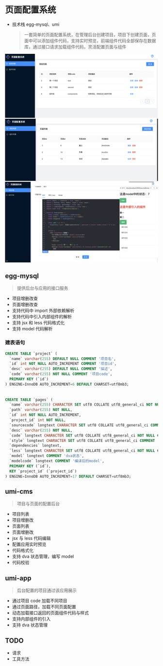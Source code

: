 # 页面配置系统

- 技术栈 egg-mysql、umi
  > 一套简单的页面配置系统，在管理后台创建项目，项目下创建页面，页面中可以添加组件代码，支持实时预览，前端组件代码全部保存在数据库，通过接口请求加载组件代码，灵活配置页面与组件

![项目列表](./images/projects.png)
![页面列表](./images/pages.png)
![编辑页面](./images/editor.png)

## egg-mysql

> 提供后台与应用的接口服务

- 项目增删改查
- 页面增删改查
- 支持代码中 import 外部依赖解析
- 支持代码中引入内部组件的解析
- 支持 jsx 和 less 代码格式化
- 支持 model 代码解析

### 建表语句

```sql
CREATE TABLE `project` (
  `name` varchar(255) DEFAULT NULL COMMENT '项目名',
  `id` int NOT NULL AUTO_INCREMENT COMMENT '项目id',
  `desc` varchar(255) DEFAULT NULL COMMENT '描述',
  `code` varchar(255) NOT NULL COMMENT '项目code',
  PRIMARY KEY (`id`)
) ENGINE=InnoDB AUTO_INCREMENT=6 DEFAULT CHARSET=utf8mb3;


CREATE TABLE `pages` (
  `name` varchar(255) CHARACTER SET utf8 COLLATE utf8_general_ci NOT NULL,
  `path` varchar(255) NOT NULL,
  `id` int NOT NULL AUTO_INCREMENT,
  `project_id` int NOT NULL,
  `sourcecode` longtext CHARACTER SET utf8 COLLATE utf8_general_ci COMMENT '源代码',
  `desc` varchar(255) NOT NULL,
  `code` longtext CHARACTER SET utf8 COLLATE utf8_general_ci NOT NULL COMMENT '编译后代码',
  `style` longtext CHARACTER SET utf8 COLLATE utf8_general_ci COMMENT '编译后样式',
  `dependencies` longtext,
  `less` longtext CHARACTER SET utf8 COLLATE utf8_general_ci NOT NULL COMMENT '样式代码',
  `model` longtext COMMENT 'dva状态',
  `modelcode` longtext COMMENT '编译后的model',
  PRIMARY KEY (`id`),
  KEY `project_id` (`project_id`)
) ENGINE=InnoDB AUTO_INCREMENT=17 DEFAULT CHARSET=utf8mb3;

```

## umi-cms

> 项目与页面的配置后台

- 项目列表
- 项目增删改
- 页面列表
- 页面增删改
- jsx 与 less 代码编辑
- 配置应用实时预览
- 代码格式化
- 支持 dva 状态管理，编写 model
- 代码校验

## umi-app

> 后台配置的项目通过该应用展示

- 通过项目 code 加载不同项目
- 通过页面路径，加载不同页面配置
- 动态加载接口返回的页面组件代码与样式
- 支持内部组件的引入
- 支持 dva 状态管理

## TODO

- 请求
- 工具方法
